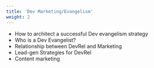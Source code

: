 ```yaml
---
title: 'Dev Marketing/Evangelism'
weight: 2
---
```


- How to architect a successful Dev evangelism strategy
- Who is a Dev Evangelist?
- Relationship between DevRel and Marketing
- Lead-gen Strategies for DevRel
- Content marketing
